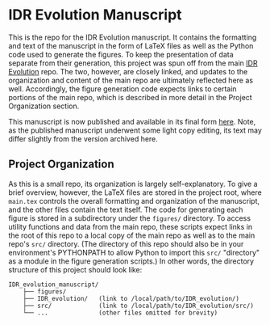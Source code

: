 # IDR Evolution Manuscript

This is the repo for the IDR Evolution manuscript. It contains the formatting and text of the manuscript in the form of LaTeX files as well as the Python code used to generate the figures. To keep the presentation of data separate from their generation, this project was spun off from the main [IDR Evolution](https://github.com/marcsingleton/IDR_evolution2023) repo. The two, however, are closely linked, and updates to the organization and content of the main repo are ultimately reflected here as well. Accordingly, the figure generation code expects links to certain portions of the main repo, which is described in more detail in the Project Organization section.

This manuscript is now published and available in its final form [here](https://doi.org/10.1371/journal.pcbi.1012028). Note, as the published manuscript underwent some light copy editing, its text may differ slightly from the version archived here.

## Project Organization

As this is a small repo, its organization is largely self-explanatory. To give a brief overview, however, the LaTeX files are stored in the project root, where `main.tex` controls the overall formatting and organization of the manuscript, and the other files contain the text itself. The code for generating each figure is stored in a subdirectory under the `figures/` directory. To access utility functions and data from the main repo, these scripts expect links in the root of this repo to a local copy of the main repo as well as to the main repo's `src/` directory. (The directory of this repo should also be in your environment's PYTHONPATH to allow Python to import this `src/` "directory" as a module in the figure generation scripts.) In other words, the directory structure of this project should look like:

```
IDR_evolution_manuscript/
	├── figures/
	├── IDR_evolution/   (link to /local/path/to/IDR_evolution/)
	├── src/             (link to /local/path/to/IDR_evolution/src/)
	└── ...              (other files omitted for brevity)
```
